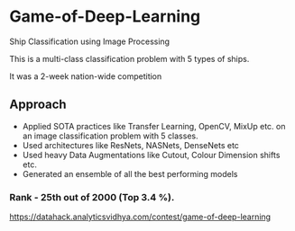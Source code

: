 # Game-of-Deep-Learning
Ship Classification using Image Processing

This is a multi-class classification problem with 5 types of ships.

It was a 2-week nation-wide competition

## Approach
-	Applied SOTA practices like Transfer Learning, OpenCV, MixUp etc. on an image classification problem with 5 classes.
-	Used architectures like ResNets, NASNets, DenseNets etc 
- Used heavy Data Augmentations like Cutout, Colour Dimension shifts etc.
- Generated an ensemble of all the best performing models

### Rank - 25th out of 2000 (Top 3.4 %).


https://datahack.analyticsvidhya.com/contest/game-of-deep-learning
